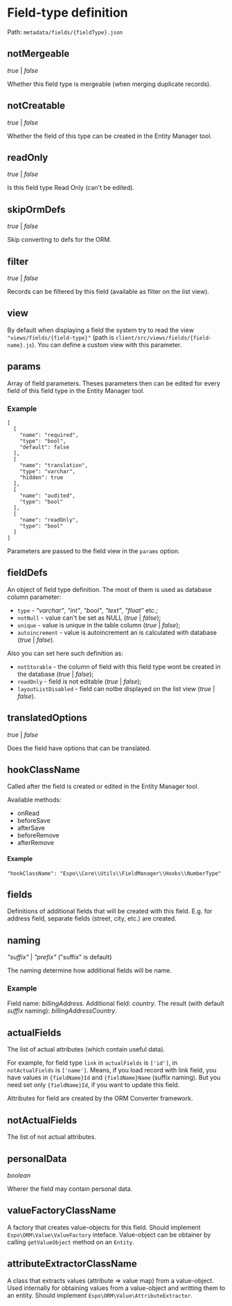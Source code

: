 # Field-type definition

Path: `metadata/fields/{fieldType}.json`

## notMergeable

_true_ | _false_

Whether this field type is mergeable (when merging duplicate records).

## notCreatable

_true_ | _false_

Whether the field of this type can be created in the Entity Manager tool.

## readOnly

_true_ | _false_

Is this field type Read Only (can't be edited).
 
## skipOrmDefs

_true_ | _false_

Skip converting to defs for the ORM.

## filter

_true_ | _false_

Records can be filtered by this field (available as filter on the list view). 

## view

By default when displaying a field the system try to read the view `"views/fields/{field-type}"` (path is `client/src/views/fields/{field-name}.js`). You can define a custom view with this parameter.

## params

Array of field parameters. Theses parameters then can be edited for every field of this field type in the Entity Manager tool.

### Example

```
[
  [
    "name": "required",
    "type": "bool",
    "default": false
  ],
  [
    "name": "translation",
    "type": "varchar",
    "hidden": true
  ],
  [
    "name": "audited",
    "type": "bool"
  ],
  [
    "name": "readOnly",
    "type": "bool"
  ]
]
```

Parameters are passed to the field view in the `params` option.

## fieldDefs

An object of field type definition. The most of them is used as database column parameter:
- `type` - _"varchar"_, _"int"_, _"bool"_, _"text"_, _"float"_ etc.;
- `notNull` - value can't be set as NULL (_true_ | _false_);
- `unique` - value is unique in the table column (_true_ | _false_);
- `autoincrement` - value is autoincrement an is calculated with database (_true_ | _false_).

Also you can set here such definition as:
- `notStorable` - the column of field with this field type wont be created in the database (_true_ | _false_);
- `readOnly` - field is not editable (_true_ | _false_);
- `layoutListDisabled` - field can notbe displayed on the list view (_true_ | _false_).

## translatedOptions

_true_ | _false_

Does the field have options that can be translated.


## hookClassName

Called after the field is created or edited in the Entity Manager tool.

Available methods:

- onRead
- beforeSave
- afterSave
- beforeRemove
- afterRemove

#### Example

```
"hookClassName": "Espo\\Core\\Utils\\FieldManager\\Hooks\\NumberType"
```

## fields

Definitions of additional fields that will be created with this field. E.g. for address field, separate fields (street, city, etc.) are created.


## naming

_"suffix"_ | _"prefix"_ ("suffix" is default)

The naming determine how additional fields will be name.

### Example

Field name: *billingAddress*.
Additional field: *country*.
The result (with default _suffix_ naming): *billingAddressCountry*.

## actualFields

The list of actual attributes (which contain useful data). 

For example, for field type `link` in `actualFields` is `['id']`, in `notActualFields` is `['name']`.
Means, if you load record with link field, you have values in `{fieldName}Id` and `{fieldName}Name` (suffix naming). But you need set only `{fieldName}Id`, if you want to update this field.

Attributes for field are created by the ORM Converter framework.

## notActualFields

The list of not actual attributes.

## personalData

*boolean*

Wherer the field may contain personal data.

## valueFactoryClassName

A factory that creates value-objects for this field. Should implement `Espo\ORM\Value\ValueFactory` inteface. Value-object can be obtainer by calling `getValueObject` method on an `Entity`.

## attributeExtractorClassName

A class that extracts values (attribute => value map) from a value-object. Used internally for obtaining values from a value-object and writting them to an entity. Should implement `Espo\ORM\Value\AttributeExtractor`.
